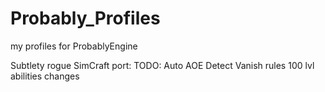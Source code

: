 Probably_Profiles
=================

my profiles for ProbablyEngine

Subtlety rogue SimCraft port:
TODO: Auto AOE Detect
      Vanish rules
      100 lvl abilities changes

